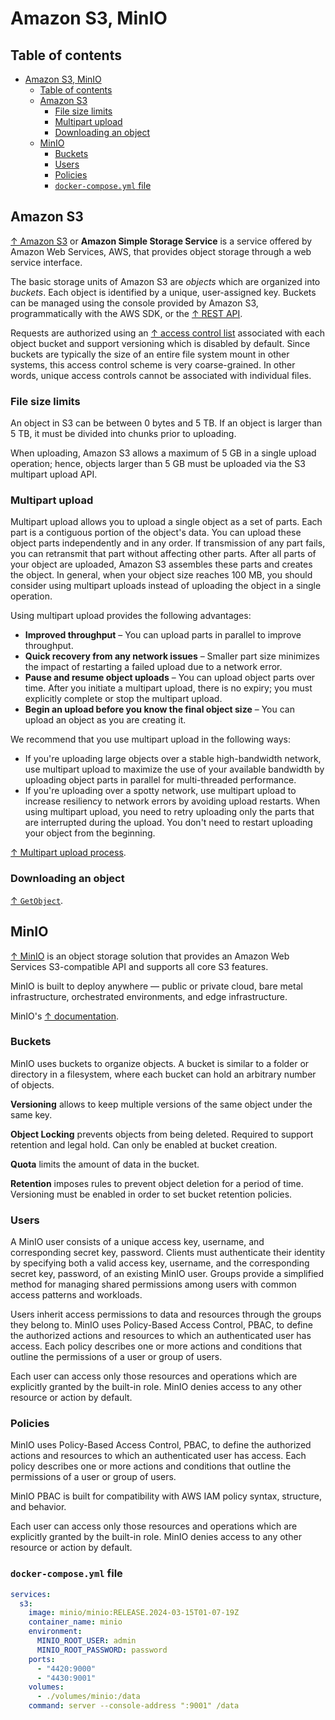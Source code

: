 # Amazon S3, MinIO

## Table of contents

- [Amazon S3, MinIO](#amazon-s3-minio)
  - [Table of contents](#table-of-contents)
  - [Amazon S3](#amazon-s3)
    - [File size limits](#file-size-limits)
    - [Multipart upload](#multipart-upload)
    - [Downloading an object](#downloading-an-object)
  - [MinIO](#minio)
    - [Buckets](#buckets)
    - [Users](#users)
    - [Policies](#policies)
    - [`docker-compose.yml` file](#docker-composeyml-file)

## Amazon S3

[↑ Amazon S3](https://aws.amazon.com/s3) or **Amazon Simple Storage Service** is a service offered by Amazon Web Services, AWS, that provides object storage through a web service interface.

The basic storage units of Amazon S3 are *objects* which are organized into *buckets*. Each object is identified by a unique, user-assigned key. Buckets can be managed using the console provided by Amazon S3, programmatically with the AWS SDK, or the [↑ REST API](https://docs.aws.amazon.com/AmazonS3/latest/API/Welcome.html).

Requests are authorized using an [↑ access control list](https://en.wikipedia.org/wiki/Access-control_list) associated with each object bucket and support versioning which is disabled by default. Since buckets are typically the size of an entire file system mount in other systems, this access control scheme is very coarse-grained. In other words, unique access controls cannot be associated with individual files.

### File size limits

An object in S3 can be between 0 bytes and 5 TB. If an object is larger than 5 TB, it must be divided into chunks prior to uploading.

When uploading, Amazon S3 allows a maximum of 5 GB in a single upload operation; hence, objects larger than 5 GB must be uploaded via the S3 multipart upload API.

### Multipart upload

Multipart upload allows you to upload a single object as a set of parts. Each part is a contiguous portion of the object's data. You can upload these object parts independently and in any order. If transmission of any part fails, you can retransmit that part without affecting other parts. After all parts of your object are uploaded, Amazon S3 assembles these parts and creates the object. In general, when your object size reaches 100 MB, you should consider using multipart uploads instead of uploading the object in a single operation.

Using multipart upload provides the following advantages:

- **Improved throughput** – You can upload parts in parallel to improve throughput.
- **Quick recovery from any network issues** – Smaller part size minimizes the impact of restarting a failed upload due to a network error.
- **Pause and resume object uploads** – You can upload object parts over time. After you initiate a multipart upload, there is no expiry; you must explicitly complete or stop the multipart upload.
- **Begin an upload before you know the final object size** – You can upload an object as you are creating it.

We recommend that you use multipart upload in the following ways:

- If you're uploading large objects over a stable high-bandwidth network, use multipart upload to maximize the use of your available bandwidth by uploading object parts in parallel for multi-threaded performance.
- If you're uploading over a spotty network, use multipart upload to increase resiliency to network errors by avoiding upload restarts. When using multipart upload, you need to retry uploading only the parts that are interrupted during the upload. You don't need to restart uploading your object from the beginning.

[↑ Multipart upload process](https://docs.aws.amazon.com/AmazonS3/latest/userguide/mpuoverview.html#mpu-process).

### Downloading an object

[↑ `GetObject`](https://docs.aws.amazon.com/AmazonS3/latest/API/API_GetObject.html).

## MinIO

[↑ MinIO](https://min.io) is an object storage solution that provides an Amazon Web Services S3-compatible API and supports all core S3 features.

MinIO is built to deploy anywhere — public or private cloud, bare metal infrastructure, orchestrated environments, and edge infrastructure.

MinIO's [↑ documentation](https://min.io/docs/minio).

### Buckets

MinIO uses buckets to organize objects. A bucket is similar to a folder or directory in a filesystem, where each bucket can hold an arbitrary number of objects.

**Versioning** allows to keep multiple versions of the same object under the same key.

**Object Locking** prevents objects from being deleted. Required to support retention and legal hold. Can only be enabled at bucket creation.

**Quota** limits the amount of data in the bucket.

**Retention** imposes rules to prevent object deletion for a period of time. Versioning must be enabled in order to set bucket retention policies.

### Users

A MinIO user consists of a unique access key, username, and corresponding secret key, password. Clients must authenticate their identity by specifying both a valid access key, username, and the corresponding secret key, password, of an existing MinIO user.
Groups provide a simplified method for managing shared permissions among users with common access patterns and workloads.

Users inherit access permissions to data and resources through the groups they belong to.
MinIO uses Policy-Based Access Control, PBAC, to define the authorized actions and resources to which an authenticated user has access. Each policy describes one or more actions and conditions that outline the permissions of a user or group of users.

Each user can access only those resources and operations which are explicitly granted by the built-in role. MinIO denies access to any other resource or action by default.

### Policies

MinIO uses Policy-Based Access Control, PBAC, to define the authorized actions and resources to which an authenticated user has access. Each policy describes one or more actions and conditions that outline the permissions of a user or group of users.

MinIO PBAC is built for compatibility with AWS IAM policy syntax, structure, and behavior.

Each user can access only those resources and operations which are explicitly granted by the built-in role. MinIO denies access to any other resource or action by default.

### `docker-compose.yml` file

```yaml
services:
  s3:
    image: minio/minio:RELEASE.2024-03-15T01-07-19Z
    container_name: minio
    environment:
      MINIO_ROOT_USER: admin
      MINIO_ROOT_PASSWORD: password
    ports:
      - "4420:9000"
      - "4430:9001"
    volumes:
      - ./volumes/minio:/data
    command: server --console-address ":9001" /data
```
